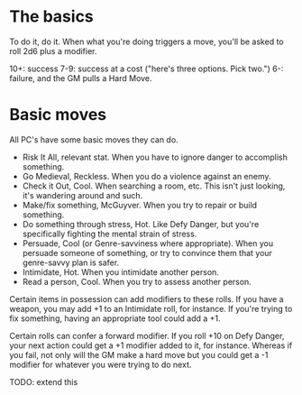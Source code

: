 # The basics

To do it, do it. When what you're doing triggers a move, you'll be asked to
roll 2d6 plus a modifier.

10+: success
7-9: success at a cost ("here's three options. Pick two.")
6-: failure, and the GM pulls a Hard Move.

# Basic moves

All PC's have some basic moves they can do.

- Risk It All, relevant stat. When you have to ignore danger to accomplish
  something. 
- Go Medieval, Reckless. When you do a violence against an enemy.
- Check it Out, Cool. When searching a room, etc. This isn't just
  looking, it's wandering around and such.
- Make/fix something, McGuyver. When you try to repair or build something.
- Do something through stress, Hot. Like Defy Danger, but you're specifically
  fighting the mental strain of stress.
- Persuade, Cool (or Genre-savviness where appropriate). When you persuade
  someone of something, or try to convince them that your genre-savvy plan is
  safer.
- Intimidate, Hot. When you intimidate another person.
- Read a person, Cool. When you try to assess another person.

Certain items in possession can add modifiers to these rolls. If you have a
weapon, you may add +1 to an Intimidate roll, for instance. If you're trying to
fix something, having an appropriate tool could add a +1. 

Certain rolls can confer a forward modifier. If you roll +10 on Defy Danger,
your next action could get a +1 modifier added to it, for instance. Whereas if
you fail, not only will the GM make a hard move but you could get a -1 modifier
for whatever you were trying to do next.

TODO: extend this
